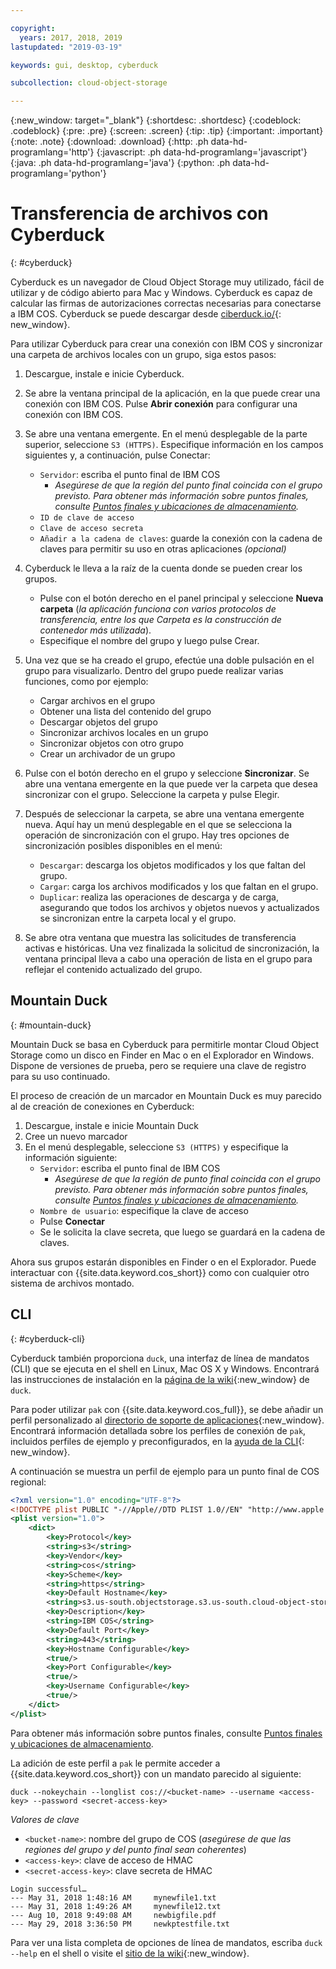 ```yaml
---

copyright:
  years: 2017, 2018, 2019
lastupdated: "2019-03-19"

keywords: gui, desktop, cyberduck

subcollection: cloud-object-storage

---
```

{:new_window: target="_blank"}
{:shortdesc: .shortdesc}
{:codeblock: .codeblock}
{:pre: .pre}
{:screen: .screen}
{:tip: .tip}
{:important: .important}
{:note: .note}
{:download: .download} 
{:http: .ph data-hd-programlang='http'} 
{:javascript: .ph data-hd-programlang='javascript'} 
{:java: .ph data-hd-programlang='java'} 
{:python: .ph data-hd-programlang='python'}

# Transferencia de archivos con Cyberduck
{: #cyberduck}

Cyberduck es un navegador de Cloud Object Storage muy utilizado, fácil de utilizar y de código abierto para Mac y Windows. Cyberduck es capaz de calcular las firmas de autorizaciones correctas necesarias para conectarse a IBM COS. Cyberduck se puede descargar desde [ciberduck.io/](https://cyberduck.io/){: new_window}.

Para utilizar Cyberduck para crear una conexión con IBM COS y sincronizar una carpeta de archivos locales con un grupo, siga estos pasos:

 1. Descargue, instale e inicie Cyberduck.
 2. Se abre la ventana principal de la aplicación, en la que puede crear una conexión con IBM COS. Pulse **Abrir conexión** para configurar una conexión con IBM COS.
 3. Se abre una ventana emergente. En el menú desplegable de la parte superior, seleccione `S3 (HTTPS)`. Especifique información
en los campos siguientes y, a continuación, pulse Conectar:

    * `Servidor`: escriba el punto final de IBM COS
        * *Asegúrese de que la región del punto final coincida con el grupo previsto. Para obtener más información sobre puntos finales, consulte [Puntos finales y ubicaciones de almacenamiento](/docs/services/cloud-object-storage?topic=cloud-object-storage-endpoints#endpoints).*
    * `ID de clave de acceso`
    * `Clave de acceso secreta`
    * `Añadir a la cadena de claves`: guarde la conexión con la cadena de claves para permitir su uso en otras aplicaciones *(opcional)*

 4. Cyberduck le lleva a la raíz de la cuenta donde se pueden crear los grupos.
    * Pulse con el botón derecho en el panel principal y seleccione **Nueva carpeta** (*la aplicación funciona con varios protocolos de transferencia, entre los que Carpeta es la construcción de contenedor más utilizada*).
    * Especifique el nombre del grupo y luego pulse Crear.
 5. Una vez que se ha creado el grupo, efectúe una doble pulsación en el grupo para visualizarlo. Dentro del grupo puede realizar varias funciones, como por ejemplo:
    * Cargar archivos en el grupo
    * Obtener una lista del contenido del grupo
    * Descargar objetos del grupo
    * Sincronizar archivos locales en un grupo
    * Sincronizar objetos con otro grupo
    * Crear un archivador de un grupo
 6. Pulse con el botón derecho en el grupo y seleccione **Sincronizar**. Se abre una ventana emergente en la que puede ver la carpeta que desea sincronizar con el grupo. Seleccione la carpeta y pulse Elegir.
 7. Después de seleccionar la carpeta, se abre una ventana emergente nueva. Aquí hay un menú desplegable en el que se selecciona la operación de sincronización con el grupo. Hay tres opciones de sincronización posibles disponibles en el menú:

    * `Descargar`: descarga los objetos modificados y los que faltan del grupo.
    * `Cargar`: carga los archivos modificados y los que faltan en el grupo.
    * `Duplicar`: realiza las operaciones de descarga y de carga, asegurando que todos los archivos y objetos nuevos y actualizados se sincronizan entre la carpeta local y el grupo.

 8. Se abre otra ventana que muestra las solicitudes de transferencia activas e históricas. Una vez finalizada la solicitud de sincronización, la ventana principal lleva a cabo una operación de lista en el grupo para reflejar el contenido actualizado del grupo.

## Mountain Duck
{: #mountain-duck}

Mountain Duck se basa en Cyberduck para permitirle montar Cloud Object Storage como un disco en Finder en Mac o en el Explorador en Windows. Dispone de versiones de prueba, pero se requiere una clave de registro para su uso continuado.

El proceso de creación de un marcador en Mountain Duck es muy parecido al de creación de conexiones en Cyberduck:

1. Descargue, instale e inicie Mountain Duck
2. Cree un nuevo marcador
3. En el menú desplegable, seleccione `S3 (HTTPS)` y especifique la información siguiente:
    * `Servidor`: escriba el punto final de IBM COS 
        * *Asegúrese de que la región de punto final coincida con el grupo previsto. Para obtener más información sobre puntos finales, consulte [Puntos finales y ubicaciones de almacenamiento](/docs/services/cloud-object-storage?topic=cloud-object-storage-endpoints#endpoints).*
    * `Nombre de usuario`: especifique la clave de acceso
    * Pulse **Conectar**
    * Se le solicita la clave secreta, que luego se guardará en la cadena de claves.

Ahora sus grupos estarán disponibles en Finder o en el Explorador. Puede interactuar con {{site.data.keyword.cos_short}} como con cualquier otro sistema de archivos montado.

## CLI
{: #cyberduck-cli}

Cyberduck también proporciona `duck`, una interfaz de línea de mandatos (CLI) que se ejecuta en el shell en Linux, Mac OS X y Windows. Encontrará las instrucciones de instalación en la [página de la wiki](https://trac.cyberduck.io/wiki/help/en/howto/cli#Installation){:new_window} de `duck`.

Para poder utilizar `pak` con {{site.data.keyword.cos_full}}, se debe añadir un perfil personalizado al [directorio de soporte de aplicaciones](https://trac.cyberduck.io/wiki/help/en/howto/cli#Profiles){:new_window}. Encontrará información detallada sobre los perfiles de conexión de `pak`, incluidos perfiles de ejemplo y preconfigurados, en la [ayuda de la CLI](https://trac.cyberduck.io/wiki/help/en/howto/profiles){: new_window}.

A continuación se muestra un perfil de ejemplo para un punto final de COS regional:

```xml
<?xml version="1.0" encoding="UTF-8"?>
<!DOCTYPE plist PUBLIC "-//Apple//DTD PLIST 1.0//EN" "http://www.apple.com/DTDs/PropertyList-1.0.dtd">
<plist version="1.0">
    <dict>
        <key>Protocol</key>
        <string>s3</string>
        <key>Vendor</key>
        <string>cos</string>
        <key>Scheme</key>
        <string>https</string>
	    <key>Default Hostname</key>
	    <string>s3.us-south.objectstorage.s3.us-south.cloud-object-storage.appdomain.cloud.net</string>
        <key>Description</key>
        <string>IBM COS</string>
        <key>Default Port</key>
        <string>443</string>
        <key>Hostname Configurable</key>
        <true/>
        <key>Port Configurable</key>
        <true/>
        <key>Username Configurable</key>
        <true/>
    </dict>
</plist>
```

Para obtener más información sobre puntos finales, consulte [Puntos finales y ubicaciones de almacenamiento](/docs/services/cloud-object-storage?topic=cloud-object-storage-endpoints#endpoints).

La adición de este perfil a `pak` le permite acceder a {{site.data.keyword.cos_short}} con un mandato parecido al siguiente:

```
duck --nokeychain --longlist cos://<bucket-name> --username <access-key> --password <secret-access-key>
```

*Valores de clave*
* `<bucket-name>`: nombre del grupo de COS (*asegúrese de que las regiones del grupo y del punto final sean coherentes*)
* `<access-key>`: clave de acceso de HMAC
* `<secret-access-key>`: clave secreta de HMAC

```
Login successful…
---	May 31, 2018 1:48:16 AM		mynewfile1.txt
---	May 31, 2018 1:49:26 AM		mynewfile12.txt
---	Aug 10, 2018 9:49:08 AM		newbigfile.pdf
---	May 29, 2018 3:36:50 PM		newkptestfile.txt
```

Para ver una lista completa de opciones de línea de mandatos, escriba `duck --help` en el shell o visite el [sitio de la wiki](https://trac.cyberduck.io/wiki/help/en/howto/cli#Usage){:new_window}.
